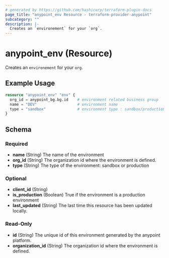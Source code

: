 ```yaml
---
# generated by https://github.com/hashicorp/terraform-plugin-docs
page_title: "anypoint_env Resource - terraform-provider-anypoint"
subcategory: ""
description: |-
  Creates an `environement` for your `org`.
---
```


# anypoint_env (Resource)

Creates an `environement` for your `org`.

## Example Usage

```terraform
resource "anypoint_env" "env" {
  org_id = anypoint_bg.bg.id    # environment related business group
  name = "DEV"                  # environment name
  type = "sandbox"              # environment type : sandbox/production
}
```

<!-- schema generated by tfplugindocs -->
## Schema

### Required

- **name** (String) The name of the environment
- **org_id** (String) The organization id where the environment is defined.
- **type** (String) The type of the environment: sandbox or production

### Optional

- **client_id** (String)
- **is_production** (Boolean) True if the environment is a production environment
- **last_updated** (String) The last time this resource has been updated locally.

### Read-Only

- **id** (String) The unique id of this environment generated by the anypoint platform.
- **organization_id** (String) The organization id where the environment is defined.


